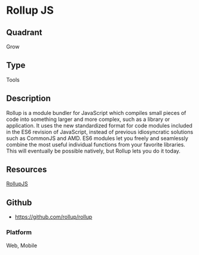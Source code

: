 # Rollup JS

## Quadrant
Grow

## Type
Tools

## Description
Rollup is a module bundler for JavaScript which compiles small pieces of code into something larger and more complex, such as a library or application. It uses the new standardized format for code modules included in the ES6 revision of JavaScript, instead of previous idiosyncratic solutions such as CommonJS and AMD. ES6 modules let you freely and seamlessly combine the most useful individual functions from your favorite libraries. This will eventually be possible natively, but Rollup lets you do it today.

## Resources
[RollupJS](https://rollupjs.org/guide/en)

## Github
* https://github.com/rollup/rollup

### Platform

Web, Mobile